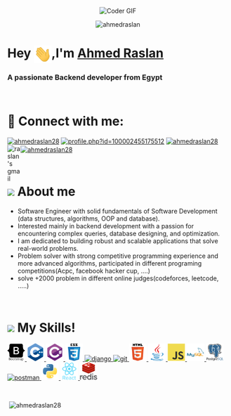 <p align="center">

  <img src="https://media.giphy.com/media/SWoSkN6DxTszqIKEqv/giphy.gif" alt="Coder GIF" width="500" height="400">
  
</p>

<div align="center">
  <img src="https://komarev.com/ghpvc/?username=ahmedraslan28&label=Profile%20views&color=0e75b6&style=flat" alt="ahmedraslan" />
</div>

<div align="left">
  
  # Hey <img align="center" src="https://github.com/ahmedraslan28/ahmedraslan28/blob/main/wave.gif" width="40px" height="40px">,I'm [Ahmed Raslan](https://www.linkedin.com/in/ahmedraslan28/) 

  <h3>A passionate Backend developer from Egypt</h3>
</div>
<br/>

# 📕 Connect with me:

<p align="left">
<a href="https://linkedin.com/in/ahmedraslan28" target="blank"><img align="center" src="https://raw.githubusercontent.com/rahuldkjain/github-profile-readme-generator/master/src/images/icons/Social/linked-in-alt.svg" alt="ahmedraslan28" height="30" width="40" /></a>
<a href="https://fb.com/profile.php?id=100002455175512" target="blank"><img align="center" src="https://raw.githubusercontent.com/rahuldkjain/github-profile-readme-generator/master/src/images/icons/Social/facebook.svg" alt="profile.php?id=100002455175512" height="30" width="40" /></a>
<a href="https://codeforces.com/profile/ahmedraslan28" target="blank"><img align="center" src="https://raw.githubusercontent.com/rahuldkjain/github-profile-readme-generator/master/src/images/icons/Social/codeforces.svg" alt="ahmedraslan28" height="30" width="40" /></a>
<a href="https://www.leetcode.com/ahmedraslan28" target="blank"><img align="center" src="https://raw.githubusercontent.com/rahuldkjain/github-profile-readme-generator/master/src/images/icons/Social/leet-code.svg" alt="ahmedraslan28" height="30" width="40" /></a>
  <a href="mailto:ahmedraslan28@gmail.com">
  <img align="left" alt="raslan's gmail" width="30px" src="https://cdn-icons-png.flaticon.com/512/281/281769.png" draggable="false" />
</a>
</p>
<br/>

# <img src="https://media.giphy.com/media/VgCDAzcKvsR6OM0uWg/giphy.gif" width="50" draggable="false" > About me
- Software Engineer with solid fundamentals of Software Development (data structures, algorithms, OOP and database). 
- Interested mainly in backend development with a passion for encountering complex queries, database designing, and optimization.
- I am dedicated to building robust and scalable applications that solve real-world problems.
- Problem solver with strong competitive programming experience and more advanced algorithms, participated in different programing competitions(Acpc, facebook hacker cup, ....)
- solve +2000 problem in different online judges(codeforces, leetcode, .....)

<br/>


# <img src="https://media.giphy.com/media/WUlplcMpOCEmTGBtBW/giphy.gif" width="50"> My Skills!

<p align="left"> <a href="https://getbootstrap.com" target="_blank" rel="noreferrer"> <img src="https://raw.githubusercontent.com/devicons/devicon/master/icons/bootstrap/bootstrap-plain-wordmark.svg" alt="bootstrap" width="40" height="40"/> </a> <a href="https://www.w3schools.com/cpp/" target="_blank" rel="noreferrer"> <img src="https://raw.githubusercontent.com/devicons/devicon/master/icons/cplusplus/cplusplus-original.svg" alt="cplusplus" width="40" height="40"/> </a> <a href="https://www.w3schools.com/cs/" target="_blank" rel="noreferrer"> <img src="https://raw.githubusercontent.com/devicons/devicon/master/icons/csharp/csharp-original.svg" alt="csharp" width="40" height="40"/> </a> <a href="https://www.w3schools.com/css/" target="_blank" rel="noreferrer"> <img src="https://raw.githubusercontent.com/devicons/devicon/master/icons/css3/css3-original-wordmark.svg" alt="css3" width="40" height="40"/> </a> <a href="https://www.djangoproject.com/" target="_blank" rel="noreferrer"> <img src="https://cdn.worldvectorlogo.com/logos/django.svg" alt="django" width="40" height="40"/> </a> <a href="https://git-scm.com/" target="_blank" rel="noreferrer"> <img src="https://www.vectorlogo.zone/logos/git-scm/git-scm-icon.svg" alt="git" width="40" height="40"/> </a> <a href="https://www.w3.org/html/" target="_blank" rel="noreferrer"> <img src="https://raw.githubusercontent.com/devicons/devicon/master/icons/html5/html5-original-wordmark.svg" alt="html5" width="40" height="40"/> </a> <a href="https://www.java.com" target="_blank" rel="noreferrer"> <img src="https://raw.githubusercontent.com/devicons/devicon/master/icons/java/java-original.svg" alt="java" width="40" height="40"/> </a> <a href="https://developer.mozilla.org/en-US/docs/Web/JavaScript" target="_blank" rel="noreferrer"> <img src="https://raw.githubusercontent.com/devicons/devicon/master/icons/javascript/javascript-original.svg" alt="javascript" width="40" height="40"/> </a> <a href="https://www.mysql.com/" target="_blank" rel="noreferrer"> <img src="https://raw.githubusercontent.com/devicons/devicon/master/icons/mysql/mysql-original-wordmark.svg" alt="mysql" width="40" height="40"/> </a> <a href="https://www.postgresql.org" target="_blank" rel="noreferrer"> <img src="https://raw.githubusercontent.com/devicons/devicon/master/icons/postgresql/postgresql-original-wordmark.svg" alt="postgresql" width="40" height="40"/> </a> <a href="https://postman.com" target="_blank" rel="noreferrer"> <img src="https://www.vectorlogo.zone/logos/getpostman/getpostman-icon.svg" alt="postman" width="40" height="40"/> </a> <a href="https://www.python.org" target="_blank" rel="noreferrer"> <img src="https://raw.githubusercontent.com/devicons/devicon/master/icons/python/python-original.svg" alt="python" width="40" height="40"/> </a> <a href="https://reactjs.org/" target="_blank" rel="noreferrer"> <img src="https://raw.githubusercontent.com/devicons/devicon/master/icons/react/react-original-wordmark.svg" alt="react" width="40" height="40"/> </a> <a href="https://redis.io" target="_blank" rel="noreferrer"> <img src="https://raw.githubusercontent.com/devicons/devicon/master/icons/redis/redis-original-wordmark.svg" alt="redis" width="40" height="40"/> </a> </p>

<br/>

<p>&nbsp;<img align="center" src="https://github-readme-stats.vercel.app/api?username=ahmedraslan28&show_icons=true&locale=en" alt="ahmedraslan28" /></p>

